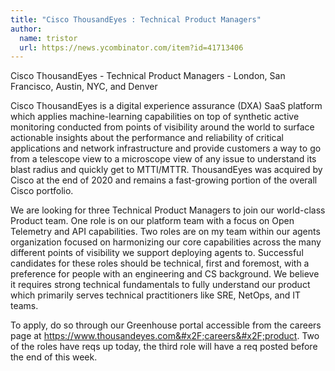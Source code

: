 ```yaml
---
title: "Cisco ThousandEyes : Technical Product Managers"
author:
  name: tristor
  url: https://news.ycombinator.com/item?id=41713406
---
```

Cisco ThousandEyes - Technical Product Managers - London, San Francisco, Austin, NYC, and Denver

Cisco ThousandEyes is a digital experience assurance (DXA) SaaS platform which applies machine-learning capabilities on top of synthetic active monitoring conducted from points of visibility around the world to surface actionable insights about the performance and reliability of critical applications and network infrastructure and provide customers a way to go from a telescope view to a microscope view of any issue to understand its blast radius and quickly get to MTTI&#x2F;MTTR.  ThousandEyes was acquired by Cisco at the end of 2020 and remains a fast-growing portion of the overall Cisco portfolio.

We are looking for three Technical Product Managers to join our world-class Product team.  One role is on our platform team with a focus on Open Telemetry and API capabilities.  Two roles are on my team within our agents organization focused on harmonizing our core capabilities across the many different points of visibility we support deploying agents to.  Successful candidates for these roles should be technical, first and foremost, with a preference for people with an engineering and CS background.  We believe it requires strong technical fundamentals to fully understand our product which primarily serves technical practitioners like SRE, NetOps, and IT teams.

To apply, do so through our Greenhouse portal accessible from the careers page at <a href="https:&#x2F;&#x2F;www.thousandeyes.com&#x2F;careers&#x2F;product" rel="nofollow">https:&#x2F;&#x2F;www.thousandeyes.com&#x2F;careers&#x2F;product</a>.  Two of the roles have reqs up today, the third role will have a req posted before the end of this week.
<JobApplication />
